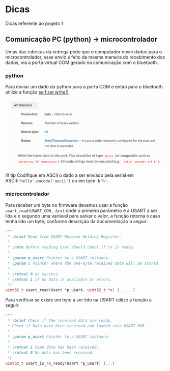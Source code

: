 # Dicas

Dicas referente ao projeto 1

## Comunicação PC (python) -> microcontrolador

Umas das rubricas da entrega pede que o computador envie dados para o microcontrolador,
esse envio é feito da mesma maneira do recebimento dos dados, via a porta virtual COM gerado na comunicação com o bluetooth. 

### python

Para enviar um dado do python para a porta COM e então para o bluetooth utilize a função [self.ser.write()](https://pyserial.readthedocs.io/en/latest/pyserial_api.html#serial.Serial.write)

![](imgs/Projeto-1/ser.write.png)

!!! tip
    Codifique em ASCII o dado a ser enviado pela serial em ASCII:`'hello'.encode('ascii')` ou em byte: `b'h'`.

### microcontrolador

Para receber um byte no firmware devemos usar a função `usart_read(USART_COM, &rx)` onde o primeiro parâmetro é a USART a ser lida e o segundo uma variável para salvar o valor, a função retorna `0` caso tenha lido um byte, conforme descrição da documentação a seguir:

```c
/**
 * \brief Read from USART Receive Holding Register.
 *
 * \note Before reading user should check if rx is ready.
 *
 * \param p_usart Pointer to a USART instance.
 * \param c Pointer where the one-byte received data will be stored.
 *
 * \retval 0 on success.
 * \retval 1 if no data is available or errors.
 */
uint32_t usart_read(Usart *p_usart, uint32_t *c) { .... }
```

Para verificar se existe um byte a ser lido na USART utilize a função a seguir:

```c
/**
 * \brief Check if the received data are ready.
 * Check if Data have been received and loaded into USART_RHR.
 *
 * \param p_usart Pointer to a USART instance.
 *
 * \retval 1 Some data has been received.
 * \retval 0 No data has been received.
 */
uint32_t usart_is_rx_ready(Usart *p_usart) {...}
```
    
